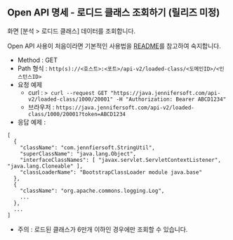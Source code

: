 ## Open API 명세 - 로디드 클래스 조회하기 (릴리즈 미정)

화면 [분석 > 로디드 클래스] 데이터를 조회합니다.

Open API 사용이 처음이라면 기본적인 사용법을 [README](/README.md)를 참고하여 숙지합니다.

- Method : GET
- Path 형식 : `http(s)://<호스트>:<포트>/api-v2/loaded-class/<도메인ID>/<인스턴스ID>`
- 요청 예제
  - curl : `> curl --request GET "https://java.jennifersoft.com/api-v2/loaded-class/1000/20001" -H "Authorization: Bearer ABCD1234"`
  - 브라우저 : `https://java.jennifersoft.com/api-v2/loaded-class/1000/20001?token=ABCD1234`
- 응답 예제 : 
```
[
  {
    "className": "com.jennfiersoft.StringUtil",
    "superClassName": "java.lang.Object",
    "interfaceClassNames": [ "javax.servlet.ServletContextListener", "java.lang.Cloneable" ],
    "classLoaderName": "BootstrapClassLoader module java.base"
  },
  {
    "className": "org.apache.commons.logging.Log",
    ...
  },
  ...
]
```
- 주의 : 로드된 클래스가 6만개 이하인 경우에만 조회할 수 있습니다.
